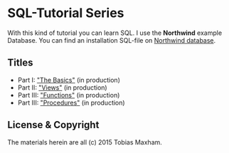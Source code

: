 # SQL-Tutorial Series

With this kind of tutorial you can learn SQL.
I use the **Northwind** example Database. You can find an installation SQL-file on [Northwind database](http://ux9.de/gFH0).


## Titles

* Part I: ["The Basics"](basics/readme.md) (in production)
* Part II: ["Views"](views/readme.md) (in production)
* Part III: ["Functions"](functions/readme.md) (in production)
* Part III: ["Procedures"](procedures/readme.md) (in production)

## License & Copyright

The materials herein are all (c) 2015 Tobias Maxham.
